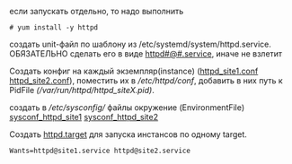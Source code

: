 если запускать отдельно, то надо выполнить
    
    # yum install -y httpd
    
создать unit-файл по шаблону из /etc/systemd/system/httpd.service. ОБЯЗАТЕЛЬНО сделать его в виде [httpd#@#.service](https://github.com/shaadowsky/LinuxAdmin012019/blob/master/hw08.%20System%20init.%20Systemd/3.%20apache/httpd%40.service), иначе не взлетит

Создать конфиг на каждый экземпляр(instance) ([httpd_site1.conf](https://github.com/shaadowsky/LinuxAdmin012019/blob/master/hw08.%20System%20init.%20Systemd/3.%20apache/httpd_site1.conf) [httpd_site2.conf](https://github.com/shaadowsky/LinuxAdmin012019/blob/master/hw08.%20System%20init.%20Systemd/3.%20apache/httpd_site2.conf)), поместить их в _/etc/httpd/conf_, добавить в них путь к PidFile _(/var/run/httpd/httpd_siteX.pid)_.

создать в _/etc/sysconfig/_ файлы окружение (EnvironmentFile) [sysconf_httpd_site1](https://github.com/shaadowsky/LinuxAdmin012019/blob/master/hw08.%20System%20init.%20Systemd/3.%20apache/sysconf_httpd_site1) [sysconf_httpd_site2](https://github.com/shaadowsky/LinuxAdmin012019/blob/master/hw08.%20System%20init.%20Systemd/3.%20apache/sysconf_httpd_site2)

Cоздать [httpd.target](https://github.com/shaadowsky/LinuxAdmin012019/blob/master/hw08.%20System%20init.%20Systemd/3.%20apache/httpd.target) для запуска инстансов по одному target.

    Wants=httpd@site1.service httpd@site2.service


